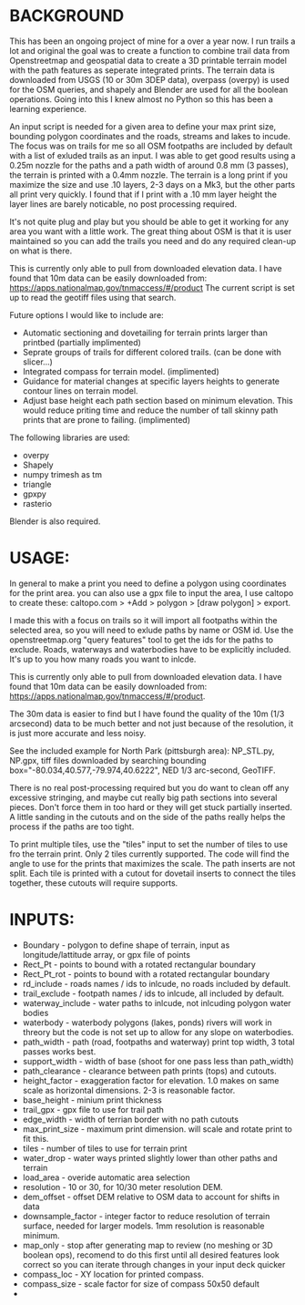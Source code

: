 # BACKGROUND
This has been an ongoing project of mine for a over a year now.  I run trails a lot and original the goal was to create a function to combine trail data from Openstreetmap and geospatial data to create a 3D printable terrain model with the path features as seperate integrated prints. The terrain data is downloaded from USGS (10 or 30m 3DEP data), overpass (overpy) is used for the OSM queries, and shapely and Blender are used for all the boolean operations.  Going into this I knew almost no Python so this has been a learning experience.

An input script is needed for a given area to define your max print size, bounding polygon coordinates and the roads, streams and lakes to incude.  The focus was on trails for me so all OSM footpaths are included by default with a list of exluded trails as an input.  I was able to get good results using a 0.25m nozzle for the paths and a path width of around 0.8 mm (3 passes), the terrain is printed with a 0.4mm nozzle.  The terrain is a long print if you maximize the size and use .10 layers, 2-3 days on a Mk3, but the other parts all print very quickly.  I found that if I print with a .10 mm layer height the layer lines are barely noticable, no post processing required.

It's not quite plug and play but you should be able to get it working for any area you want with a little work.  The great thing about OSM is that it is user maintained so you can add the trails you need and do any required clean-up on what is there.

This is currently only able to pull from downloaded elevation data.  I have found that 10m data can be easily downloaded from:
https://apps.nationalmap.gov/tnmaccess/#/product
The current script is set up to read the geotiff files using that search.

Future options I would like to include are:
* Automatic sectioning and dovetailing for terrain prints larger than printbed (partially implimented)
* Seprate groups of trails for different colored trails. (can be done with slicer...)
* Integrated compass for terrain model. (implimented)
* Guidance for material changes at specific layers heights to generate contour lines on terrain model.
* Adjust base height each path section based on minimum elevation.  This would reduce priting time and reduce the number of tall skinny path prints that are prone to failing. (implimented)

The following libraries are used:
* overpy
* Shapely
* numpy trimesh as tm
* triangle
* gpxpy
* rasterio

Blender is also required.


# USAGE:

In general to make a print you need to define a polygon using coordinates for the print area. you can also use a gpx file to input the area, I use caltopo to create these: caltopo.com > +Add > polygon > [draw polygon] > export.

I made this with a focus on trails so it will import all footpaths within the selected area, so you will need to exlude paths by name or OSM id.  Use the openstreetmap.org "query features" tool to get the ids for the paths to exclude.  Roads, waterways and waterbodies have to be explicitly included.  It's up to you how many roads you want to inlcde.

This is currently only able to pull from downloaded elevation data.  I have found that 10m data can be easily downloaded from: https://apps.nationalmap.gov/tnmaccess/#/product.

The 30m data is easier to find but I have found the quality of the 10m (1/3 arcsecond) data to be much better and not just because of the resolution, it is just more accurate and less noisy.

See the included example for North Park (pittsburgh area): NP_STL.py, NP.gpx, tiff files downloaded by searching bounding box="-80.034,40.577,-79.974,40.6222", NED 1/3 arc-second, GeoTIFF.

There is no real post-processing required but you do want to clean off any excessive stringing, and maybe cut really big path sections into several pieces.  Don't force them in too hard or they will get stuck partially inserted. A little sanding in the cutouts and on the side of the paths really helps the process if the paths are too tight.

To print multiple tiles, use the "tiles" input to set the number of tiles to use fro the terrain print. Only 2 tiles currently supported.  The code will find the angle to use for the prints that maximizes the scale.  The path inserts are not split.  Each tile is printed with a cutout for dovetail inserts to connect the tiles together, these cutouts will require supports.

# INPUTS:

* Boundary - polygon to define shape of terrain, input as longitude/lattitude array, or gpx file of points
* Rect_Pt - points to bound with a rotated rectangular boundary
* Rect_Pt_rot - points to bound with a rotated rectangular boundary
* rd_include - roads names / ids to inlcude, no roads included by default.
* trail_exclude - footpath names / ids to inlcude, all included by default.
* waterway_include - water paths to inlcude, not inlcuding polygon water bodies
* waterbody - waterbody polygons (lakes, ponds) rivers will work in threory but the code is not set up to allow for any slope on waterbodies.
* path_width - path (road, footpaths and waterway) print top width, 3 total passes works best.
* support_width - width of base (shoot for one pass less than path_width)
* path_clearance - clearance between path prints (tops) and cutouts.
* height_factor - exaggeration factor for elevation. 1.0 makes on same scale as horizontal dimensions. 2-3 is reasonable factor.
* base_height - minium print thickness
* trail_gpx - gpx file to use for trail path
* edge_width - width of terrian border with no path cutouts
* max_print_size - maximum print dimension.  will scale and rotate print to fit this.
* tiles - number of tiles to use for terrain print 
* water_drop - water ways printed slightly lower than other paths and terrain
* load_area - overide automatic area selection
* resolution - 10 or 30, for 10/30 meter resolution DEM.
* dem_offset - offset DEM relative to OSM data to account for shifts in data
* downsample_factor - integer factor to reduce resolution of terrain surface, needed for larger models.  1mm resolution is reasonable minimum.
* map_only - stop after generating map to review (no meshing or 3D boolean ops), recomend to do this first until all desired features look correct so you can iterate through changes in your input deck quicker
* compass_loc - XY location for printed compass.
* compass_size - scale factor for size of compass 50x50 default
* 
